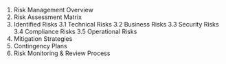 1. Risk Management Overview
2. Risk Assessment Matrix
3. Identified Risks
   3.1 Technical Risks
   3.2 Business Risks
   3.3 Security Risks
   3.4 Compliance Risks
   3.5 Operational Risks
4. Mitigation Strategies
5. Contingency Plans
6. Risk Monitoring & Review Process
